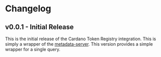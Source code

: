 # Changelog

## v0.0.1 - Initial Release

This is the initial release of the Cardano Token Registry integration. This is simply a wrapper of the [metadata-server](https://github.com/input-output-hk/offchain-metadata-tools). This version provides a simple wrapper for a single query.
